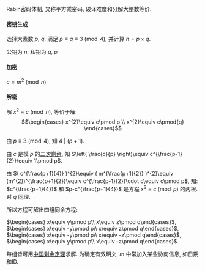 Rabin密码体制, 又称平方乘密码, 破译难度和分解大整数等价.

#### 密钥生成

选择大素数 $p,\ q$, 满足 $p\equiv q\equiv 3\pmod 4$, 并计算 $n=p\times q$.

公钥为 $n$, 私钥为 $q,\ p$

#### 加密

$c=m^{2}\pmod{n}$

#### 解密

解 $x^{2}\equiv c\pmod n$, 等价于解:
$$\begin{cases}
x^{2}\equiv c\pmod p \\
x^{2}\equiv c\pmod{q} 
\end{cases}$$

由 $p\equiv 3\pmod 4$, 知 $4\ \vert\ (p+1)$.

由 $c$ 是模 $p$ 的[二次剩余](../../数论/二次剩余.md), 知 $\left( \frac{c}{p} \right)\equiv c^{\frac{p-1}{2}}\equiv 1\pmod p$.

由 $( c^{\frac{p+1}{4}} )^{2}\equiv ( m^{\frac{p+1}{2}} )^{2}\equiv (m^{2})^{\frac{p+1}{2}}\equiv c^{\frac{p-1}{2}}\cdot c\equiv c\pmod p$, 知:  
$c^{\frac{p+1}{4}}$ 和 $p-c^{\frac{p+1}{4}}$ 是方程 $x^{2}\equiv c\pmod p$ 的两根. 对 $q$ 同理.

所以方程可解出四组同余方程:  

$\begin{cases} x\equiv y\pmod p\\ x\equiv z\pmod q\end{cases}$, $\begin{cases} x\equiv -y\pmod p\\ x\equiv z\pmod q\end{cases}$, $\begin{cases} x\equiv -y\pmod p\\ x\equiv -z\pmod q\end{cases}$, $\begin{cases} x\equiv y\pmod p\\ x\equiv -z\pmod q\end{cases}$

每组皆可用[中国剩余定理](../../数论/中国剩余定理.md)求解. 为确定有效明文, $m$ 中常加入某些协商信息, 如日期和ID.